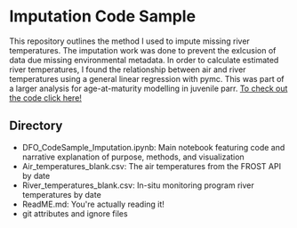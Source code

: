 # Imputation Code Sample

This repository outlines the method I used to impute missing river temperatures. The imputation work was done to prevent the exlcusion of data due missing environmental metadata. In order to calculate estimated river temperatures, I found the relationship between air and river temperatures using a general linear regression with pymc. This was part of a larger analysis for age-at-maturity modelling in juvenile parr. [To check out the code click here!](https://github.com/torkjot/Imputation-Code-Sample/blob/main/CodeSample_Imputation.ipynb)

## Directory
- DFO_CodeSample_Imputation.ipynb: Main notebook featuring code and narrative explanation of purpose, methods, and visualization
- Air_temperatures_blank.csv: The air temperatures from the FROST API by date
- River_temperatures_blank.csv: In-situ monitoring program river temperatures by date
- ReadME.md: You're actually reading it!
- git attributes and ignore files
